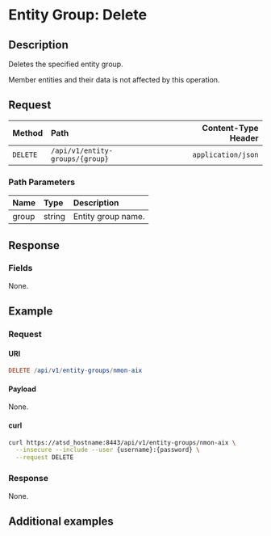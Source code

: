 # Entity Group: Delete

## Description

Deletes the specified entity group.

Member entities and their data is not affected by this operation.

## Request

| **Method** | **Path** | **Content-Type Header**|
|:---|:---|---:|
| `DELETE` | `/api/v1/entity-groups/{group}` | `application/json` |

### Path Parameters

|**Name**|**Type**|**Description**|
|:---|:---|:---|
| group |string|Entity group name.|

## Response

### Fields

None.

## Example

### Request

#### URI

```elm
DELETE /api/v1/entity-groups/nmon-aix
```

#### Payload

None.

#### curl

```bash
curl https://atsd_hostname:8443/api/v1/entity-groups/nmon-aix \
  --insecure --include --user {username}:{password} \
  --request DELETE
```

### Response

None.

## Additional examples